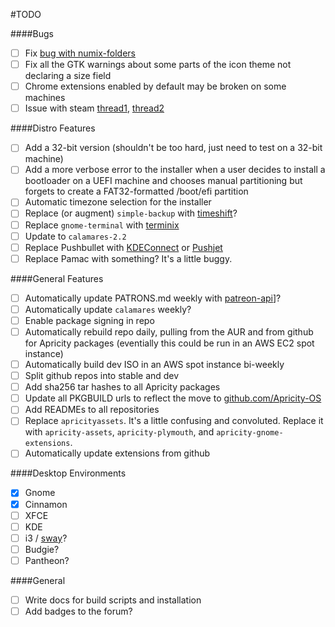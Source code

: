 #TODO

####Bugs
- [ ] Fix [bug with numix-folders](https://github.com/numixproject/numix-folders/issues/133)
- [ ] Fix all the GTK warnings about some parts of the icon theme not declaring a size field
- [ ] Chrome extensions enabled by default may be broken on some machines
- [ ] Issue with steam [thread1](https://github.com/Apricity-OS/apricity-build/issues/20#issuecomment-206939955), [thread2](https://github.com/Apricity-OS/apricity-build/issues/20#issuecomment-206939955)

####Distro Features
- [ ] Add a 32-bit version (shouldn't be too hard, just need to test on a 32-bit machine)
- [ ] Add a more verbose error to the installer when a user decides to install a bootloader on a UEFI machine and chooses manual partitioning but forgets to create a FAT32-formatted /boot/efi partition
- [ ] Automatic timezone selection for the installer
- [ ] Replace (or augment) `simple-backup` with [timeshift](http://www.teejeetech.in/p/timeshift.html)?
- [ ] Replace `gnome-terminal` with [terminix](https://github.com/gnunn1/terminix)
- [ ] Update to `calamares-2.2`
- [ ] Replace Pushbullet with [KDEConnect](https://community.kde.org/KDEConnect) or [Pushjet](https://pushjet.io/)
- [ ] Replace Pamac with something? It's a little buggy.

####General Features
- [ ] Automatically update PATRONS.md weekly with [patreon-api](https://github.com/oxguy3/patreon-api)]?
- [ ] Automatically update `calamares` weekly?
- [ ] Enable package signing in repo
- [ ] Automatically rebuild repo daily, pulling from the AUR and from github for Apricity packages (eventially this could be run in an AWS EC2 spot instance)
- [ ] Automatically build dev ISO in an AWS spot instance bi-weekly
- [ ] Split github repos into stable and dev
- [ ] Add sha256 tar hashes to all Apricity packages
- [ ] Update all PKGBUILD urls to reflect the move to [github.com/Apricity-OS](https://github.com/Apricity-OS)
- [ ] Add READMEs to all repositories
- [ ] Replace `apricityassets`. It's a little confusing and convoluted. Replace it with `apricity-assets`, `apricity-plymouth`, and `apricity-gnome-extensions`.
- [ ] Automatically update extensions from github

####Desktop Environments
- [x] Gnome
- [x] Cinnamon
- [ ] XFCE
- [ ] KDE
- [ ] i3 / [sway](http://swaywm.org/)?
- [ ] Budgie?
- [ ] Pantheon?

####General
- [ ] Write docs for build scripts and installation
- [ ] Add badges to the forum?
